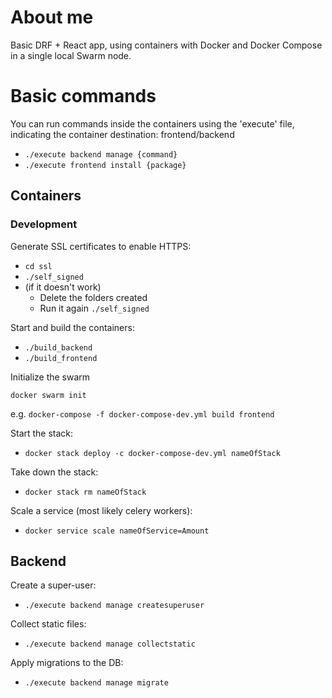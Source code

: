 # About me
Basic DRF + React app, using containers with Docker and Docker Compose in a single local Swarm node.

# Basic commands

You can run commands inside the containers using the 'execute' file, indicating the container destination: frontend/backend
 - `./execute backend manage {command}`
 - `./execute frontend install {package}`

## Containers
### Development

Generate SSL certificates to enable HTTPS:
- `cd ssl`
- `./self_signed`
- (if it doesn't work) 
   - Delete the folders created
   - Run it again `./self_signed`

Start and build the containers:

- `./build_backend`
- `./build_frontend`

Initialize the swarm

 `docker swarm init`

e.g. `docker-compose -f docker-compose-dev.yml build frontend`

Start the stack:

- `docker stack deploy -c docker-compose-dev.yml nameOfStack`

Take down the stack:

- `docker stack rm nameOfStack`

Scale a service (most likely celery workers):

- `docker service scale nameOfService=Amount`

## Backend
Create a super-user:

- `./execute backend manage createsuperuser`

Collect static files:

- `./execute backend manage collectstatic`

Apply migrations to the DB:

- `./execute backend manage migrate`
